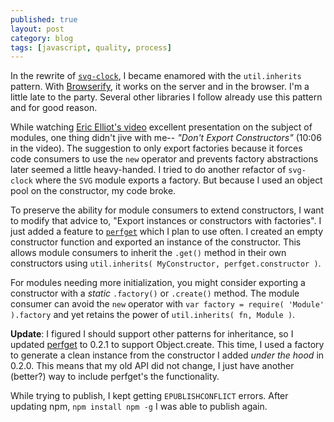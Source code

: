 ```yaml
---
published: true
layout: post
category: blog
tags: [javascript, quality, process]
---
```


In the rewrite of [`svg-clock`](http://autosponge.github.io/blog/2014/03/18/flow-toward-maintainability-2/),
I became enamored with the `util.inherits` pattern.  With [Browserify](http://browserify.org/),
it works on the server and in the browser.  I'm a little late to the party.  Several other libraries
I follow already use this pattern and for good reason.

While watching [Eric Elliot's video](http://vimeo.com/89258863) excellent presentation on the subject of modules,
one thing didn't jive with me-- _"Don't Export Constructors"_ (10:06 in the video).  The suggestion to only export
factories because it forces code consumers to use the `new` operator and prevents factory abstractions
later seemed a little heavy-handed.  I tried to do another refactor of `svg-clock` where the `SVG`
module exports a factory.  But because I used an object pool on the constructor, my code broke.

To preserve the ability for module consumers to extend constructors, I want to modify that advice to,
"Export instances or constructors with factories".  I just added a feature to
[`perfget`](https://www.npmjs.org/package/perfget) which I plan to use often.  I created an empty constructor
function and exported an instance of the constructor.  This allows module consumers to inherit the `.get()`
method in their own constructors using `util.inherits( MyConstructor, perfget.constructor )`.

For modules needing more initialization, you might consider exporting a constructor with a _static_ `.factory()`
or `.create()` method.  The module consumer can avoid the `new` operator with
`var factory = require( 'Module' ).factory` and yet retains the power of `util.inherits( fn, Module )`.

__Update__: I figured I should support other patterns for inheritance, so I updated
[perfget](https://www.npmjs.org/package/perfget) to 0.2.1 to support Object.create.  This time, I used a factory
to generate a clean instance from the constructor I added _under the hood_ in 0.2.0.  This means that my old API did
not change, I just have another (better?) way to include perfget's the functionality.

While trying to publish, I kept getting `EPUBLISHCONFLICT` errors.  After updating npm, `npm install npm -g`
I was able to publish again.
